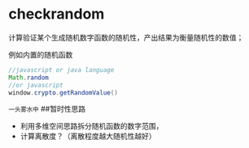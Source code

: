 # checkrandom
计算验证某个生成随机数字函数的随机性，产出结果为衡量随机性的数值；

例如内置的随机函数
```java
//javascript or java language
Math.random
//or javascript
window.crypto.getRandomValue()
```

`一头雾水中`
##暂时性思路
 - 利用多维空间思路拆分随机函数的数字范围，
 - 计算离散度？（离散程度越大随机性越好）
